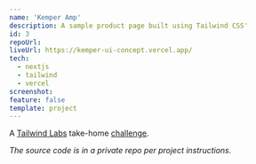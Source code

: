 ```yaml
---
name: 'Kemper Amp'
description: A sample product page built using Tailwind CSS'
id: 3
repoUrl:
liveUrl: https://kemper-ui-concept.vercel.app/
tech:
  - nextjs
  - tailwind
  - vercel
screenshot:
feature: false
template: project
---
```


<!-- intro -->

A [Tailwind Labs](https://github.com/tailwindlabs) take-home
[challenge](https://github.com/adamwathan/tailwind-take-home-project).

_The source code is in a private repo per project instructions._

<!-- intro -->

